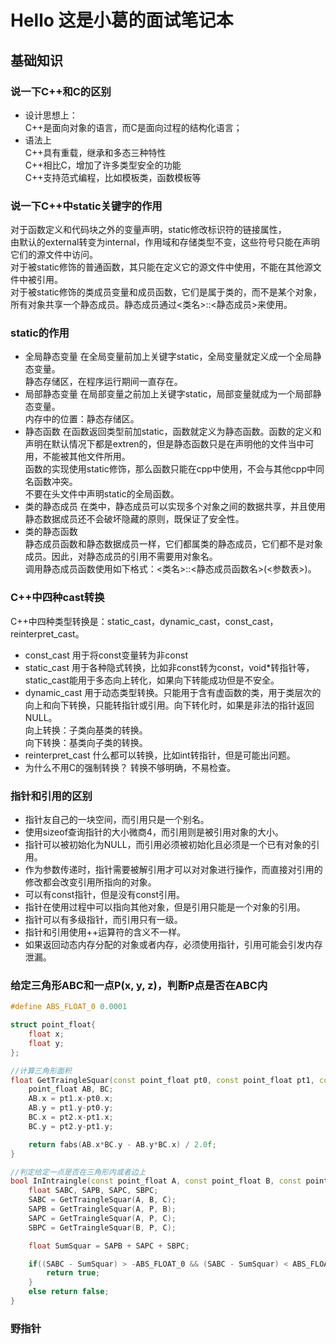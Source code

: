 # Hello 这是小葛的面试笔记本

## 基础知识

### 说一下C++和C的区别

+ 设计思想上：  
  C++是面向对象的语言，而C是面向过程的结构化语言；
+ 语法上  
  C++具有重载，继承和多态三种特性  
  C++相比C，增加了许多类型安全的功能  
  C++支持范式编程，比如模板类，函数模板等

### 说一下C++中static关键字的作用

对于函数定义和代码块之外的变量声明，static修改标识符的链接属性，  
由默认的external转变为internal，作用域和存储类型不变，这些符号只能在声明它们的源文件中访问。  
对于被static修饰的普通函数，其只能在定义它的源文件中使用，不能在其他源文件中被引用。  
对于被static修饰的类成员变量和成员函数，它们是属于类的，而不是某个对象，所有对象共享一个静态成员。静态成员通过<类名>::<静态成员>来使用。

### static的作用

+ 全局静态变量
  在全局变量前加上关键字static，全局变量就定义成一个全局静态变量。  
  静态存储区，在程序运行期间一直存在。  
+ 局部静态变量
  在局部变量之前加上关键字static，局部变量就成为一个局部静态变量。  
  内存中的位置：静态存储区。  
+ 静态函数
  在函数返回类型前加static，函数就定义为静态函数。函数的定义和声明在默认情况下都是extren的，但是静态函数只是在声明他的文件当中可用，不能被其他文件所用。  
  函数的实现使用static修饰，那么函数只能在cpp中使用，不会与其他cpp中同名函数冲突。  
  不要在头文件中声明static的全局函数。
+ 类的静态成员
  在类中，静态成员可以实现多个对象之间的数据共享，并且使用静态数据成员还不会破坏隐藏的原则，既保证了安全性。  
+ 类的静态函数  
  静态成员函数和静态数据成员一样，它们都属类的静态成员，它们都不是对象成员。因此，对静态成员的引用不需要用对象名。  
  调用静态成员函数使用如下格式：<类名>::<静态成员函数名>(<参数表>)。  

### C++中四种cast转换  

C++中四种类型转换是：static_cast，dynamic_cast，const_cast，reinterpret_cast。  

+ const_cast
  用于将const变量转为非const
+ static_cast
  用于各种隐式转换，比如非const转为const，void*转指针等，static_cast能用于多态向上转化，如果向下转能成功但是不安全。  
+ dynamic_cast
  用于动态类型转换。只能用于含有虚函数的类，用于类层次的向上和向下转换，只能转指针或引用。向下转化时，如果是非法的指针返回NULL。  
  向上转换：子类向基类的转换。  
  向下转换：基类向子类的转换。
+ reinterpret_cast
  什么都可以转换，比如int转指针，但是可能出问题。  
+ 为什么不用C的强制转换？
  转换不够明确，不易检查。

### 指针和引用的区别  

+ 指针友自己的一块空间，而引用只是一个别名。  
+ 使用sizeof查询指针的大小微商4，而引用则是被引用对象的大小。  
+ 指针可以被初始化为NULL，而引用必须被初始化且必须是一个已有对象的引用。  
+ 作为参数传递时，指针需要被解引用才可以对对象进行操作，而直接对引用的修改都会改变引用所指向的对象。  
+ 可以有const指针，但是没有const引用。  
+ 指针在使用过程中可以指向其他对象，但是引用只能是一个对象的引用。  
+ 指针可以有多级指针，而引用只有一级。  
+ 指针和引用使用++运算符的含义不一样。  
+ 如果返回动态内存分配的对象或者内存，必须使用指针，引用可能会引发内存泄漏。  
  
### 给定三角形ABC和一点P(x, y, z)，判断P点是否在ABC内

```C++
#define ABS_FLOAT_0 0.0001

struct point_float{
    float x;
    float y;
};

//计算三角形面积
float GetTraingleSquar(const point_float pt0, const point_float pt1, const point_float pt2){
    point_float AB, BC;
    AB.x = pt1.x-pt0.x;
    AB.y = pt1.y-pt0.y;
    BC.x = pt2.x-pt1.x;
    BC.y = pt2.y-pt1.y;

    return fabs(AB.x*BC.y - AB.y*BC.x) / 2.0f; 
}

//判定给定一点是否在三角形内或者边上
bool InIntraingle(const point_float A, const point_float B, const point_float C, const point_float D){
    float SABC, SAPB, SAPC, SBPC;
    SABC = GetTraingleSquar(A, B, C);
    SAPB = GetTraingleSquar(A, P, B);
    SAPC = GetTraingleSquar(A, P, C);
    SBPC = GetTraingleSquar(B, P, C);

    float SumSquar = SAPB + SAPC + SBPC;

    if((SABC - SumSquar) > -ABS_FLOAT_0 && (SABC - SumSquar) < ABS_FLOAT_0>){
        return true;
    }
    else return false;
}
```

### 野指针

